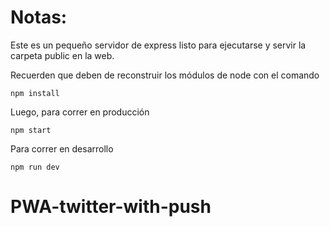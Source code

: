 # Notas:

Este es un pequeño servidor de express listo para ejecutarse y servir la carpeta public en la web.

Recuerden que deben de reconstruir los módulos de node con el comando

```
npm install
```

Luego, para correr en producción
```
npm start
```

Para correr en desarrollo
```
npm run dev
```
# PWA-twitter-with-push
